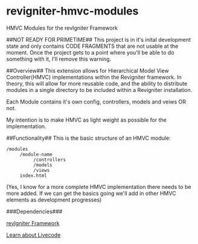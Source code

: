# revigniter-hmvc-modules
HMVC Modules for the revIgniter Framework

##NOT READY FOR PRIMETIME##
This project is in it's inital development state and only contains CODE FRAGMENTS that are not usable at the moment. Once the project gets to a point where you'll be able to do something with it, I'll remove this warning.

##Overview##
This extension allows for Hierarchical Model View Controller(HMVC) implementations within the Revigniter framework. In theory, this will allow for more reusable code, and the ability to distribute modules in a single directory to be included within a Revigniter installation.

Each Module contains it's own config, controllers, models and veiws OR not.

My intention is to make HMVC as light weight as possible for the implementation.

##Functionality##
This is the basic structure of an HMVC module:

```
/modules
     /module-name
          /controllers
          /models
          /views
     index.html
```

(Yes, I know for a more complete HMVC implementation there needs to be more added. If we can get the basics going we'll add in other HMVC elements as development progresses)

###Dependencies###

[revIgniter Framework](http://revigniter.com)

[Learn about Livecode](https://livecode.com/products/livecode-platform/livecode-for-developers/)
